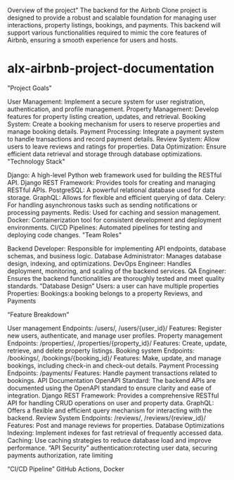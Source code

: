 Overview of the project"
The backend for the Airbnb Clone project is designed to provide a robust and scalable foundation for managing user interactions, property listings, bookings, and payments. This backend will support various functionalities required to mimic the core features of Airbnb, ensuring a smooth experience for users and hosts.

# alx-airbnb-project-documentation

"Project Goals"

User Management: Implement a secure system for user registration, authentication, and profile management.
Property Management: Develop features for property listing creation, updates, and retrieval.
Booking System: Create a booking mechanism for users to reserve properties and manage booking details.
Payment Processing: Integrate a payment system to handle transactions and record payment details.
Review System: Allow users to leave reviews and ratings for properties.
Data Optimization: Ensure efficient data retrieval and storage through database optimizations.
"Technology Stack"

Django: A high-level Python web framework used for building the RESTful API.
Django REST Framework: Provides tools for creating and managing RESTful APIs.
PostgreSQL: A powerful relational database used for data storage.
GraphQL: Allows for flexible and efficient querying of data.
Celery: For handling asynchronous tasks such as sending notifications or processing payments.
Redis: Used for caching and session management.
Docker: Containerization tool for consistent development and deployment environments.
CI/CD Pipelines: Automated pipelines for testing and deploying code changes.
"Team Roles"

Backend Developer: Responsible for implementing API endpoints, database schemas, and business logic.
Database Administrator: Manages database design, indexing, and optimizations.
DevOps Engineer: Handles deployment, monitoring, and scaling of the backend services.
QA Engineer: Ensures the backend functionalities are thoroughly tested and meet quality standards.
“Database Design” Users: a user can have multiple properties Properties: Bookings:a booking belongs to a property Reviews, and Payments

“Feature Breakdown”

User management Endpoints: /users/, /users/{user_id}/ Features: Register new users, authenticate, and manage user profiles.
Property management Endpoints: /properties/, /properties/{property_id}/ Features: Create, update, retrieve, and delete property listings.
Booking system Endpoints: /bookings/, /bookings/{booking_id}/ Features: Make, update, and manage bookings, including check-in and check-out details.
Payment Processing Endpoints: /payments/ Features: Handle payment transactions related to bookings.
API Documentation OpenAPI Standard: The backend APIs are documented using the OpenAPI standard to ensure clarity and ease of integration. Django REST Framework: Provides a comprehensive RESTful API for handling CRUD operations on user and property data. GraphQL: Offers a flexible and efficient query mechanism for interacting with the backend.
Review System Endpoints: /reviews/, /reviews/{review_id}/ Features: Post and manage reviews for properties.
Database Optimizations Indexing: Implement indexes for fast retrieval of frequently accessed data. Caching: Use caching strategies to reduce database load and improve performance.
“API Security” authentication:rotecting user data, securing payments authorization, rate limiting

“CI/CD Pipeline” GitHub Actions, Docker